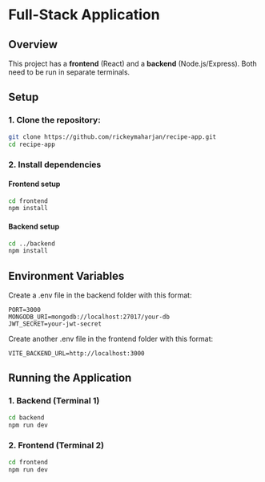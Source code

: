 # Full-Stack Application

## Overview

This project has a **frontend** (React) and a **backend** (Node.js/Express). Both need to be run in separate terminals.

## Setup

### 1. Clone the repository:

```bash
git clone https://github.com/rickeymaharjan/recipe-app.git
cd recipe-app
```

### 2. Install dependencies
#### Frontend setup

```bash
cd frontend
npm install
```

#### Backend setup
```bash
cd ../backend
npm install
```

## Environment Variables
Create a .env file in the backend folder with this format:

```
PORT=3000
MONGODB_URI=mongodb://localhost:27017/your-db
JWT_SECRET=your-jwt-secret
```
Create another .env file in the frontend folder with this format: 

```
VITE_BACKEND_URL=http://localhost:3000
```

## Running the Application

### 1. Backend (Terminal 1)
```bash
cd backend
npm run dev
```

### 2. Frontend (Terminal 2)
```bash
cd frontend
npm run dev
```